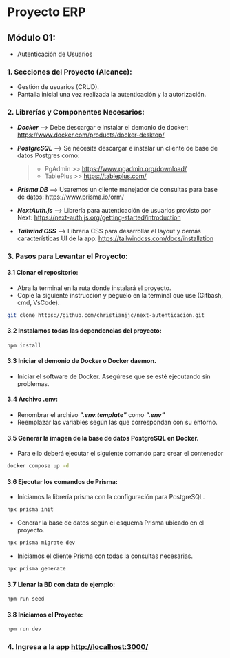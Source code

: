 # Proyecto ERP

## Módulo 01:

- Autenticación de Usuarios

### 1. Secciones del Proyecto (Alcance):

- Gestión de usuarios (CRUD).
- Pantalla inicial una vez realizada la autenticación y la autorización.

### 2. Librerías y Componentes Necesarios:

- **_Docker_** --> Debe descargar e instalar el demonio de docker: <a href="https://www.docker.com/products/docker-desktop/" target="_blank">https://www.docker.com/products/docker-desktop/</a>
- **_PostgreSQL_** --> Se necesita descargar e instalar un cliente de base de datos Postgres como:
  > - PgAdmin >> <a href="https://www.pgadmin.org/download/" target="_blank">https://www.pgadmin.org/download/</a><br>
  > - TablePlus >> <a href="https://tableplus.com/" target="_blank">https://tableplus.com/</a>
- **_Prisma DB_** --> Usaremos un cliente manejador de consultas para base de datos: <a href="https://www.prisma.io/orm/" target="_blank">https://www.prisma.io/orm/</a>
- **_NextAuth.js_** --> Librería para autenticación de usuarios provisto por Next: <a href="https://next-auth.js.org/getting-started/introduction" target="_blank">https://next-auth.js.org/getting-started/introduction</a>

- **_Tailwind CSS_** --> Librería CSS para desarrollar el layout y demás características UI de la app: <a href="https://tailwindcss.com/docs/installation" target="_blank">https://tailwindcss.com/docs/installation</a>

### 3. Pasos para Levantar el Proyecto:

#### 3.1 Clonar el repositorio:

- Abra la terminal en la ruta donde instalará el proyecto.
- Copie la siguiente instrucción y péguelo en la terminal que use (Gitbash, cmd, VsCode).

```bash
git clone https://github.com/christianjjc/next-autenticacion.git
```

#### 3.2 Instalamos todas las dependencias del proyecto:

```bash
npm install
```

#### 3.3 Iniciar el demonio de Docker o Docker daemon.

- Iniciar el software de Docker. Asegúrese que se esté ejecutando sin problemas.

#### 3.4 Archivo .env:

- Renombrar el archivo **_".env.template"_** como **_".env"_**
- Reemplazar las variables según las que correspondan con su entorno.

#### 3.5 Generar la imagen de la base de datos PostgreSQL en Docker.

- Para ello deberá ejecutar el siguiente comando para crear el contenedor

```bash
docker compose up -d
```

#### 3.6 Ejecutar los comandos de Prisma:

- Iniciamos la librería prisma con la configuración para PostgreSQL.

```bash
npx prisma init
```

- Generar la base de datos según el esquema Prisma ubicado en el proyecto.

```bash
npx prisma migrate dev
```

- Iniciamos el cliente Prisma con todas la consultas necesarias.

```bash
npx prisma generate
```

#### 3.7 Llenar la BD con data de ejemplo:

```bash
npm run seed
```

#### 3.8 Iniciamos el Proyecto:

```bash
npm run dev
```

### 4. Ingresa a la app <a href="http://localhost:3000/" target="_blank">http://localhost:3000/</a>
